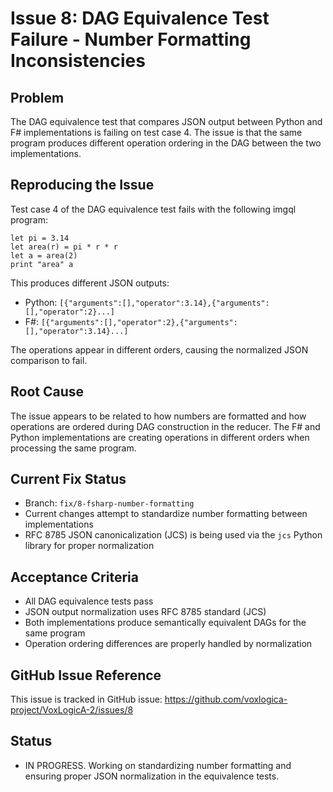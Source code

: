 # Issue 8: DAG Equivalence Test Failure - Number Formatting Inconsistencies

## Problem

The DAG equivalence test that compares JSON output between Python and F# implementations is failing on test case 4. The issue is that the same program produces different operation ordering in the DAG between the two implementations.

## Reproducing the Issue

Test case 4 of the DAG equivalence test fails with the following imgql program:

```
let pi = 3.14
let area(r) = pi * r * r
let a = area(2)
print "area" a
```

This produces different JSON outputs:

- Python: `[{"arguments":[],"operator":3.14},{"arguments":[],"operator":2}...]`
- F#: `[{"arguments":[],"operator":2},{"arguments":[],"operator":3.14}...]`

The operations appear in different orders, causing the normalized JSON comparison to fail.

## Root Cause

The issue appears to be related to how numbers are formatted and how operations are ordered during DAG construction in the reducer. The F# and Python implementations are creating operations in different orders when processing the same program.

## Current Fix Status

- Branch: `fix/8-fsharp-number-formatting`
- Current changes attempt to standardize number formatting between implementations
- RFC 8785 JSON canonicalization (JCS) is being used via the `jcs` Python library for proper normalization

## Acceptance Criteria

- All DAG equivalence tests pass
- JSON output normalization uses RFC 8785 standard (JCS)
- Both implementations produce semantically equivalent DAGs for the same program
- Operation ordering differences are properly handled by normalization

## GitHub Issue Reference

This issue is tracked in GitHub issue: https://github.com/voxlogica-project/VoxLogicA-2/issues/8

## Status

- IN PROGRESS. Working on standardizing number formatting and ensuring proper JSON normalization in the equivalence tests.
